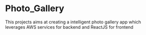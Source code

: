 # Photo_Gallery
This projects aims at creating a intelligent photo gallery app which leverages AWS services for backend and ReactJS for frontend

